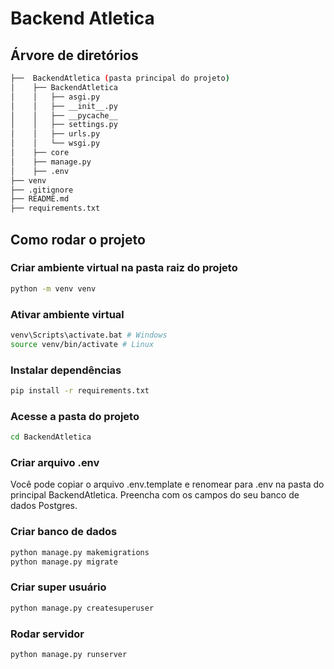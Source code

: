 # Backend Atletica
## Árvore de diretórios
```bash
├──  BackendAtletica (pasta principal do projeto)
│    ├── BackendAtletica
│    │   ├── asgi.py
│    │   ├── __init__.py
│    │   ├── __pycache__
│    │   ├── settings.py
│    │   ├── urls.py
│    │   └── wsgi.py
│    ├── core
│    ├── manage.py
│    ├── .env
├── venv    
├── .gitignore
├── README.md
├── requirements.txt
```
## Como rodar o projeto
### Criar ambiente virtual na pasta raiz do projeto
```bash
python -m venv venv
```
### Ativar ambiente virtual
```bash
venv\Scripts\activate.bat # Windows
source venv/bin/activate # Linux
```
### Instalar dependências
```bash
pip install -r requirements.txt
```
### Acesse a pasta do projeto
```bash
cd BackendAtletica
```

### Criar arquivo .env
Você pode copiar o arquivo .env.template e renomear para .env na pasta do principal BackendAtletica. Preencha com os campos do seu banco de dados Postgres.
### Criar banco de dados
```bash
python manage.py makemigrations
python manage.py migrate
```
### Criar super usuário
```bash
python manage.py createsuperuser
```
### Rodar servidor
```bash
python manage.py runserver
```
